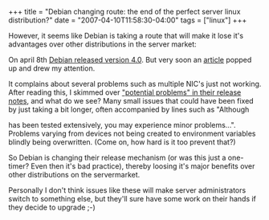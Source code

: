 +++
title = "Debian changing route: the end of the perfect server linux distribution?"
date = "2007-04-10T11:58:30-04:00"
tags = ["linux"]
+++
<p>However, it seems like Debian is taking a route that will make it lose it's advantages over other distributions in the server market:<!--more--><br />

On april 8th <a href="http://www.debian.org/News/2007/20070408">Debian released version 4.0</a>.  But very soon an <a href="http://www.linux-watch.com/news/NS5673962628.html">article</a> popped up and drew my attention.<br />

It complains about several problems such as multiple NIC's just not working.  After reading this, I skimmed over <a href="http://www.debian.org/releases/etch/i386/release-notes/ch-information.en.html">"potential problems" in their release notes</a>, and what do we see?  Many small issues that could have been fixed by just taking a bit longer, often accompanied by lines such as "Although<br />

<package x> has been tested extensively, you may experience minor problems...".  Problems varying from devices not being created to environment variables blindly being overwritten.  (Come on, how hard is it too prevent that?)<br />

So Debian is changing their release mechanism (or was this just a one-timer?  Even then it's bad practice), thereby loosing it's major benefits over other distributions on the servermarket.<br />

Personally I don't think issues like these will make server administrators switch to something else, but they'll sure have some work on their hands if they decide to upgrade ;-)</p>
